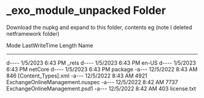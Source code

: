 ﻿# _exo_module_unpacked Folder

Download the nupkg and expand to this folder, contents eg (note I deleted netframework folder)

Mode                 LastWriteTime         Length Name
----                 -------------         ------ ----
d----            1/5/2023  6:43 PM                _rels
d----            1/5/2023  6:43 PM                en-US
d----            1/5/2023  6:43 PM                netCore
d----            1/5/2023  6:43 PM                package
-a---           12/5/2022  8:43 AM            846 [Content_Types].xml
-a---           12/5/2022  8:43 AM           4921 ExchangeOnlineManagement.nuspec
-a---           12/5/2022  8:42 AM           7737 ExchangeOnlineManagement.psd1
-a---           12/5/2022  8:42 AM            403 license.txt